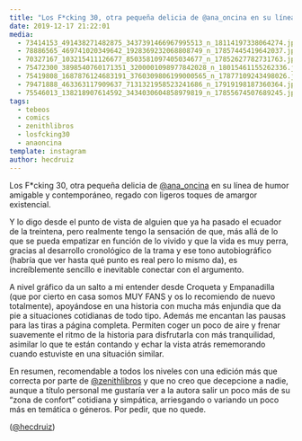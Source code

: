 ```yaml
---
title: "Los F*cking 30, otra pequeña delicia de @ana_oncina en su línea de humor amigable y contemporáneo, regado con ligeros toques de amargor existencial"
date: 2019-12-17 21:22:01
media: 
  - 73414153_491438271482875_3437391466967995513_n_18114197338064274.jpg
  - 78886565_469741020349642_1928369232068808749_n_17857445419642037.jpg
  - 70327167_103215411126677_8503581097405034677_n_17852627782731763.jpg
  - 75472300_3898540760171351_3200001098977842028_n_18015461155262336.jpg
  - 75419808_1687876124683191_3760309806199000565_n_17877109243498026.jpg
  - 79471888_463363117909637_7131321958523241686_n_17919198187360364.jpg
  - 75546013_138218907614592_3434030604858979819_n_17855674507689245.jpg
tags: 
  - tebeos
  - comics
  - zenithlibros
  - losfcking30
  - anaoncina
template: instagram
author: hecdruiz
---
```


Los F*cking 30, otra pequeña delicia de [@ana_oncina](https://instagram.com/ana_oncina) en su línea de humor amigable y contemporáneo, regado con ligeros toques de amargor existencial.


Y lo digo desde el punto de vista de alguien que ya ha pasado el ecuador de la treintena, pero realmente tengo la sensación de que, más allá de lo que se pueda empatizar en función de lo vivido y que la vida es muy perra, gracias al desarrollo cronológico de la trama y ese tono autobiográfico (habría que ver hasta qué punto es real pero lo mismo da), es increíblemente sencillo e inevitable conectar con el argumento.


A nivel gráfico da un salto a mi entender desde Croqueta y Empanadilla (que por cierto en casa somos MUY FANS y os lo recomiendo de nuevo totalmente), apoyándose en una historia con mucha más enjundia que da pie a situaciones cotidianas de todo tipo. Además me encantan las pausas para las tiras a página completa. Permiten coger un poco de aire y frenar suavemente el ritmo de la historia para disfrutarla con más tranquilidad, asimilar lo que te están contando y echar la vista atrás rememorando cuando estuviste en una situación similar.


En resumen, recomendable a todos los niveles con una edición más que correcta por parte de [@zenithlibros](https://instagram.com/zenithlibros) y que no creo que decepcione a nadie, aunque a título personal me gustaría ver a la autora salir un poco más de su “zona de confort” cotidiana y simpática, arriesgando o variando un poco más en temática o géneros. Por pedir, que no quede.


([@hecdruiz](https://instagram.com/hecdruiz))
